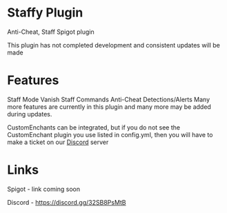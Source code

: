# Staffy Plugin
Anti-Cheat, Staff Spigot plugin

This plugin has not completed development and consistent updates will be made

# Features
  Staff Mode
  Vanish
  Staff Commands
  Anti-Cheat Detections/Alerts
Many more features are currently in this plugin and many more may be added during updates.

CustomEnchants can be integrated, but if you do not see the CustomEnchant plugin you use listed in config.yml, then you will have to make a ticket on our [Discord](https://discord.gg/32SB8PsMtB) server

# Links
  Spigot - link coming soon
  
  Discord - https://discord.gg/32SB8PsMtB
